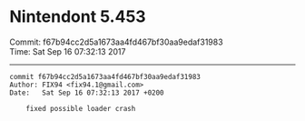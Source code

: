 # Nintendont 5.453
Commit: f67b94cc2d5a1673aa4fd467bf30aa9edaf31983  
Time: Sat Sep 16 07:32:13 2017   

-----

```
commit f67b94cc2d5a1673aa4fd467bf30aa9edaf31983
Author: FIX94 <fix94.1@gmail.com>
Date:   Sat Sep 16 07:32:13 2017 +0200

    fixed possible loader crash
```
